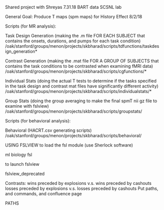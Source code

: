Shared project with Shreyas 
7.31.18
BART data
SCSNL lab

General Goal: Produce T maps (spm maps) for History Effect
8/2/18

Scripts (for MR analysis):

Task Design Generation (making the .m file FOR EACH SUBJECT that contains the onsets, durations, and pumps for each task condition)
/oak/stanford/groups/menon/projects/skbharad/scripts/tdfunctions/taskdesign_generation*

Contrast Generation (making the .mat file FOR A GROUP OF SUBJECTS that contains the task conditions to be contrasted when examining fMRI data)
/oak/stanford/groups/menon/projects/skbharad/scripts/cgfunctions/*

Individual Stats (doing the actual T tests to determine if the tasks specified in the task design and contrast mat files have significantly different activity)
/oak/stanford/groups/menon/projects/skbharad/scripts/individualstats/*

Group Stats (doing the group averaging to make the final spmT nii gz file to examine with fslview)
/oak/stanford/groups/menon/projects/skbharad/scripts/groupstats/

Scripts (for behavioral analysis):

Behavioral (HACRT.csv generating scripts)
/oak/stanford/groups/menon/projects/skbharad/scripts/behavioral/

USING FSLVIEW
to load the fsl module (use Sherlock software)
  
  ml biology fsl

to launch fslview
  
  fslview_deprecated 


 
Contrasts: wins preceded by explosions v.s. wins preceded by cashouts
           losses preceded by explosions v.s. losses preceded by cashouts
Put paths, and commands, and confluence page 

PATHS


